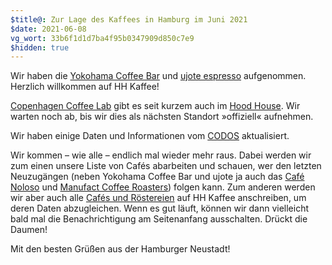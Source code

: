 ```yaml
---
$title@: Zur Lage des Kaffees in Hamburg im Juni 2021
$date: 2021-06-08
vg_wort: 33b6f1d1d7ba4f95b0347909d850c7e9
$hidden: true
---
```


Wir haben die [Yokohama Coffee Bar]([url('/content/cafes/yokohama-coffee-bar.md')]) und [ujote espresso]([url('/content/cafes/ujote-espresso.md')]) aufgenommen. Herzlich willkommen auf HH Kaffee!

[Copenhagen Coffee Lab]([url('/content/cafes/copenhagen-coffee-lab.md')]) gibt es seit kurzem auch im [Hood House](https://www.facebook.com/hoodhousehamburg). Wir warten noch ab, bis wir dies als nächsten Standort »offiziell« aufnehmen.

Wir haben einige Daten und Informationen vom [CODOS]([url('/content/cafes/codos.md')]) aktualisiert.

Wir kommen – wie alle – endlich mal wieder mehr raus. Dabei werden wir zum einen unsere Liste von Cafés abarbeiten und schauen, wer den letzten Neuzugängen (neben Yokohama Coffee Bar und ujote ja auch das [Café Noloso]([url('/content/cafes/cafe-noloso.md')]) und [Manufact Coffee Roasters]([url('/content/cafes/manufact.md')])) folgen kann. Zum anderen werden wir aber auch alle [Cafés und Röstereien]([url('/content/pages/cafes.md')]) auf HH Kaffee anschreiben, um deren Daten abzugleichen. Wenn es gut läuft, können wir dann vielleicht bald mal die Benachrichtigung am Seitenanfang ausschalten. Drückt die Daumen!

Mit den besten Grüßen aus der Hamburger Neustadt!